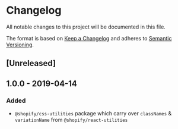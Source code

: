 # Changelog

All notable changes to this project will be documented in this file.

The format is based on [Keep a Changelog](http://keepachangelog.com/en/1.0.0/)
and adheres to [Semantic Versioning](http://semver.org/spec/v2.0.0.html).

## [Unreleased]

## 1.0.0 - 2019-04-14

### Added

- `@shopify/css-utilities` package which carry over `classNames` & `variationName` from `@shopify/react-utilities`
